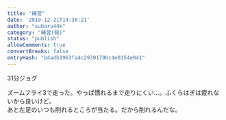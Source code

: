 ```yaml
---
title: "練習"
date: '2019-12-21T14:30:21'
author: "subaru44k"
category: "練習(弱)"
status: "publish"
allowComments: true
convertBreaks: false
entryHash: "b4adb1963fa4c2930179bc4e0154e041"
---
```

31分ジョグ<div>
</div><div>ズームフライ3で走った。やっぱ慣れるまで走りにくい…。ふくらはぎは疲れないから良いけど。</div><div>あと左足のいつも削れるところが当たる。だから削れるんだな。</div>

